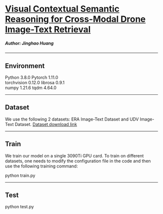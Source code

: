 # [Visual Contextual Semantic Reasoning for Cross-Modal Drone Image-Text Retrieval](https://ieeexplore.ieee.org/document/10634572)

##### Author: Jinghao Huang 
--------------------------
## Environment

Python 3.8.0 
Pytorch 1.11.0  
torchvision 0.12.0
librosa 0.9.1  
numpy 1.21.6
tqdm 4.64.0

--------------------------
## Dataset
We use the following 2 datasets: ERA Image-Text Dataset and UDV Image-Text Dataset. [Dataset download link](VCSR/README.md)

--------------------------
## Train

We train our model on a single 3090Ti GPU card. To train on different datasets, one needs to modify the configuration file in the code and then use the following training command:

 python train.py 

--------------------------
## Test

 python test.py

